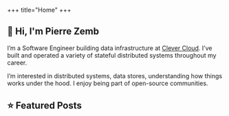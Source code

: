 +++
title="Home"
+++

## 👋 Hi, I'm Pierre Zemb

I’m a Software Engineer building data infrastructure at [Clever Cloud](https://www.clever-cloud.com/). I’ve built and operated a variety of stateful distributed systems throughout my career.

I’m interested in distributed systems, data stores, understanding how things works under the hood. I enjoy being part of open-source communities.

## ⭐ Featured Posts
